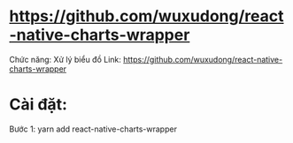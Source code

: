 # https://github.com/wuxudong/react-native-charts-wrapper
Chức năng: Xử lý biểu đồ
Link: https://github.com/wuxudong/react-native-charts-wrapper
# Cài đặt: 
Bước 1: yarn add react-native-charts-wrapper



